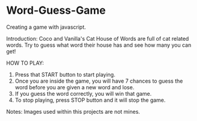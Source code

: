 # Word-Guess-Game
Creating a game with javascript.

Introduction: Coco and Vanilla's Cat House of Words are full of cat related words. Try to guess what word their house has
and see how many you can get!

HOW TO PLAY:
1. Press that START button to start playing.
2. Once you are inside the game, you will have 7 chances to guess the word before you are given a new word and lose.
3. If you guess the word correctly, you will win that game.
4. To stop playing, press STOP button and it will stop the game.

Notes: Images used within this projects are not mines.